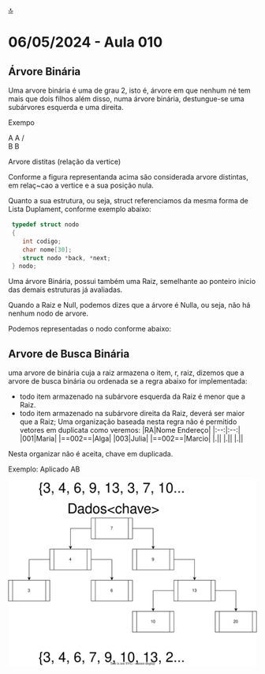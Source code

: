 [🔝](../README.md)

# 06/05/2024 - Aula 010

## Árvore Binária

Uma arvore binária é uma de grau 2, isto é, árvore em que nenhum né tem mais que dois filhos além disso, numa árvore binária, destungue-se uma subárvores esquerda e uma direita.

Exempo

A     A
  /       \
 B         B

Arvore distitas
 (relação da vertice)

Conforme a figura representanda acima são considerada arvore distintas, em relaç~cao a vertice e a sua posição nula.

Quanto a sua estrutura, ou seja, struct referenciamos da mesma forma de Lista Duplament, conforme exemplo abaixo:

```c copy
 typedef struct nodo
 {
    int codigo;
    char nome[30];
    struct nodo *back, *next;
 } nodo;
 ```

Uma árvore Binária, possui também uma Raiz, semelhante ao ponteiro inicio das demais estruturas já avaliadas.

Quando a Raiz e Null, podemos dizes que a árvore é Nulla, ou seja, não há nenhum nodo de arvore.

Podemos representadas o nodo conforme abaixo:

## Arvore de Busca Binária

uma arvore de binária cuja a raiz armazena o item, r, raiz, dizemos que a arvore de busca binária ou ordenada se a regra abaixo for implementada:

- todo item armazenado na subárvore esquerda da Raiz é menor que a Raiz.
 - todo item armazenado na subárvore direita da Raiz, deverá ser maior que a Raiz;
 Uma organização  baseada nesta regra não é permitido vetores em duplicata como veremos:
|RA|Nome Endereço|
|:--:|:--:|
|001|Maria|
|==002==|Alga|
|003|Julia|
|==002==|Marcio|
|.||
|.||
|.||

Nesta organizar não é aceita, chave em duplicada.

Exemplo: Aplicado AB

![Arvore de Busca Binária](arvore-busca-binaria.svg)

